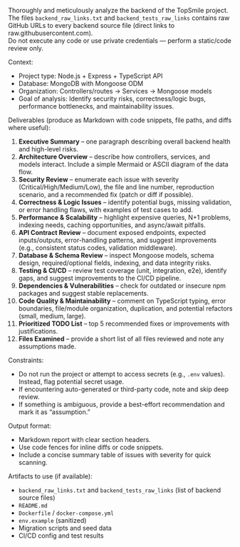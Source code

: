 Thoroughly and meticulously analyze the backend of the TopSmile project.  
The files `backend_raw_links.txt` and `backend_tests_raw_links` contains raw GitHub URLs to every backend source file (direct links to raw.githubusercontent.com).  
Do not execute any code or use private credentials — perform a static/code review only.

Context:
- Project type: Node.js + Express + TypeScript API
- Database: MongoDB with Mongoose ODM
- Organization: Controllers/routes → Services → Mongoose models
- Goal of analysis: Identify security risks, correctness/logic bugs, performance bottlenecks, and maintainability issues.

Deliverables (produce as Markdown with code snippets, file paths, and diffs where useful):
1. **Executive Summary** – one paragraph describing overall backend health and high-level risks.
2. **Architecture Overview** – describe how controllers, services, and models interact. Include a simple Mermaid or ASCII diagram of the data flow.
3. **Security Review** – enumerate each issue with severity (Critical/High/Medium/Low), the file and line number, reproduction scenario, and a recommended fix (patch or diff if possible).
4. **Correctness & Logic Issues** – identify potential bugs, missing validation, or error handling flaws, with examples of test cases to add.
5. **Performance & Scalability** – highlight expensive queries, N+1 problems, indexing needs, caching opportunities, and async/await pitfalls.
6. **API Contract Review** – document exposed endpoints, expected inputs/outputs, error-handling patterns, and suggest improvements (e.g., consistent status codes, validation middleware).
7. **Database & Schema Review** – inspect Mongoose models, schema design, required/optional fields, indexing, and data integrity risks.
8. **Testing & CI/CD** – review test coverage (unit, integration, e2e), identify gaps, and suggest improvements to the CI/CD pipeline.
9. **Dependencies & Vulnerabilities** – check for outdated or insecure npm packages and suggest stable replacements.
10. **Code Quality & Maintainability** – comment on TypeScript typing, error boundaries, file/module organization, duplication, and potential refactors (small, medium, large).
11. **Prioritized TODO List** – top 5 recommended fixes or improvements with justifications.
12. **Files Examined** – provide a short list of all files reviewed and note any assumptions made.

Constraints:
- Do not run the project or attempt to access secrets (e.g., `.env` values). Instead, flag potential secret usage.
- If encountering auto-generated or third-party code, note and skip deep review.
- If something is ambiguous, provide a best-effort recommendation and mark it as “assumption.”

Output format:
- Markdown report with clear section headers.
- Use code fences for inline diffs or code snippets.
- Include a concise summary table of issues with severity for quick scanning.

Artifacts to use (if available):
- `backend_raw_links.txt` and `backend_tests_raw_links` (list of backend source files)  
- `README.md`  
- `Dockerfile` / `docker-compose.yml`  
- `env.example` (sanitized)  
- Migration scripts and seed data  
- CI/CD config and test results